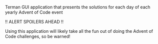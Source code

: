 Terman GUI application that presents the solutions for each day of each yearly Advent of Code event

!! ALERT SPOILERS AHEAD !!

Using this application will likely take all the fun out of doing the Advent of Code challenges, so be warned!
